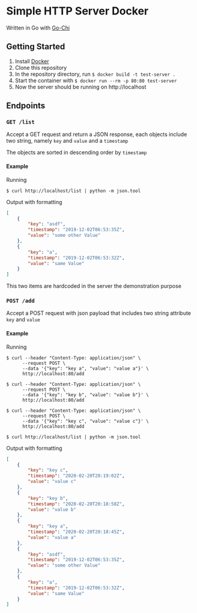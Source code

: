 # Simple HTTP Server Docker
Written in Go with [Go-Chi](https://github.com/go-chi/chi)
## Getting Started
1. Install [Docker](https://docs.docker.com/install/)
2. Clone this repository
3. In the repository directory, run `$ docker build -t test-server .`
4. Start the container with `$ docker run --rm -p 80:80 test-server`
5. Now the server should be running on http://localhost
##  Endpoints
### `GET /list`

Accept a GET request and return a JSON response, each objects include two string, namely `key` and `value` and a `timestamp` 

The objects are sorted in descending order by `timestamp`

#### Example

Running
```shell script
$ curl http://localhost/list | python -m json.tool
```
Output with formatting
```json
[
    {
        "key": "asdf",
        "timestamp": "2019-12-02T06:53:35Z",
        "value": "some other Value"
    },
    {
        "key": "a",
        "timestamp": "2019-12-02T06:53:32Z",
        "value": "same Value"
    }
]
```

This two items are hardcoded in the server the demonstration purpose
### `POST /add`
Accept a POST request with json payload that includes two string attribute `key` and `value`
#### Example
Running
```shell script
$ curl --header "Content-Type: application/json" \
      --request POST \
      --data '{"key": "key a", "value": "value a"}' \
      http://localhost:80/add

$ curl --header "Content-Type: application/json" \
      --request POST \
      --data '{"key": "key b", "value": "value b"}' \
      http://localhost:80/add

$ curl --header "Content-Type: application/json" \
      --request POST \
      --data '{"key": "key c", "value": "value c"}' \
      http://localhost:80/add

$ curl http://localhost/list | python -m json.tool
```
Output with formatting
```json
[
    {
        "key": "key c",
        "timestamp": "2020-02-20T20:19:02Z",
        "value": "value c"
    },
    {
        "key": "key b",
        "timestamp": "2020-02-20T20:18:58Z",
        "value": "value b"
    },
    {
        "key": "key a",
        "timestamp": "2020-02-20T20:18:45Z",
        "value": "value a"
    },
    {
        "key": "asdf",
        "timestamp": "2019-12-02T06:53:35Z",
        "value": "some other Value"
    },
    {
        "key": "a",
        "timestamp": "2019-12-02T06:53:32Z",
        "value": "same Value"
    }
]
```


